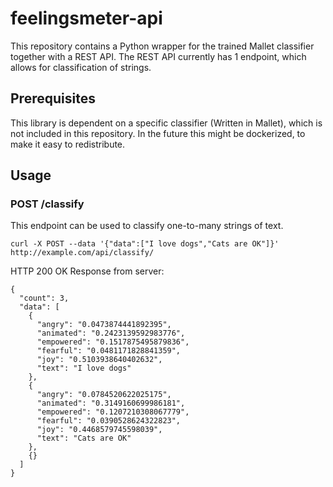 # feelingsmeter-api
This repository contains a Python wrapper for the trained Mallet classifier together with a REST API.
The REST API currently has 1 endpoint, which allows for classification of strings.

## Prerequisites
This library is dependent on a specific classifier (Written in Mallet), which is not included in this repository.
In the future this might be dockerized, to make it easy to redistribute.

## Usage

### POST /classify
This endpoint can be used to classify one-to-many strings of text.

```
curl -X POST --data '{"data":["I love dogs","Cats are OK"]}' http://example.com/api/classify/
```

HTTP 200 OK Response from server:
```
{
  "count": 3,
  "data": [
    {
      "angry": "0.0473874441892395",
      "animated": "0.2423139592983776",
      "empowered": "0.1517875495879836",
      "fearful": "0.0481171828841359",
      "joy": "0.5103938640402632",
      "text": "I love dogs"
    },
    {
      "angry": "0.0784520622025175",
      "animated": "0.3149160699986181",
      "empowered": "0.1207210308067779",
      "fearful": "0.0390528624322823",
      "joy": "0.4468579745598039",
      "text": "Cats are OK"
    },
    {}
  ]
}
```

